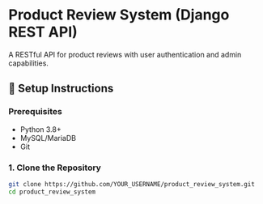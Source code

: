 # Product Review System (Django REST API)

A RESTful API for product reviews with user authentication and admin capabilities.

## 🚀 Setup Instructions

### Prerequisites
- Python 3.8+
- MySQL/MariaDB
- Git

### 1. Clone the Repository
```bash
git clone https://github.com/YOUR_USERNAME/product_review_system.git
cd product_review_system
